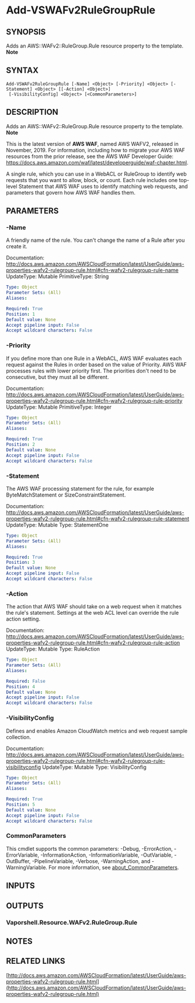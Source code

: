 # Add-VSWAFv2RuleGroupRule

## SYNOPSIS
Adds an AWS::WAFv2::RuleGroup.Rule resource property to the template.
**Note**

## SYNTAX

```
Add-VSWAFv2RuleGroupRule [-Name] <Object> [-Priority] <Object> [-Statement] <Object> [[-Action] <Object>]
 [-VisibilityConfig] <Object> [<CommonParameters>]
```

## DESCRIPTION
Adds an AWS::WAFv2::RuleGroup.Rule resource property to the template.
**Note**

This is the latest version of **AWS WAF**, named AWS WAFV2, released in November, 2019.
For information, including how to migrate your AWS WAF resources from the prior release, see the AWS WAF Developer Guide: https://docs.aws.amazon.com/waf/latest/developerguide/waf-chapter.html.

A single rule, which you can use in a WebACL or RuleGroup to identify web requests that you want to allow, block, or count.
Each rule includes one top-level Statement that AWS WAF uses to identify matching web requests, and parameters that govern how AWS WAF handles them.

## PARAMETERS

### -Name
A friendly name of the rule.
You can't change the name of a Rule after you create it.

Documentation: http://docs.aws.amazon.com/AWSCloudFormation/latest/UserGuide/aws-properties-wafv2-rulegroup-rule.html#cfn-wafv2-rulegroup-rule-name
UpdateType: Mutable
PrimitiveType: String

```yaml
Type: Object
Parameter Sets: (All)
Aliases:

Required: True
Position: 1
Default value: None
Accept pipeline input: False
Accept wildcard characters: False
```

### -Priority
If you define more than one Rule in a WebACL, AWS WAF evaluates each request against the Rules in order based on the value of Priority.
AWS WAF processes rules with lower priority first.
The priorities don't need to be consecutive, but they must all be different.

Documentation: http://docs.aws.amazon.com/AWSCloudFormation/latest/UserGuide/aws-properties-wafv2-rulegroup-rule.html#cfn-wafv2-rulegroup-rule-priority
UpdateType: Mutable
PrimitiveType: Integer

```yaml
Type: Object
Parameter Sets: (All)
Aliases:

Required: True
Position: 2
Default value: None
Accept pipeline input: False
Accept wildcard characters: False
```

### -Statement
The AWS WAF processing statement for the rule, for example ByteMatchStatement or SizeConstraintStatement.

Documentation: http://docs.aws.amazon.com/AWSCloudFormation/latest/UserGuide/aws-properties-wafv2-rulegroup-rule.html#cfn-wafv2-rulegroup-rule-statement
UpdateType: Mutable
Type: StatementOne

```yaml
Type: Object
Parameter Sets: (All)
Aliases:

Required: True
Position: 3
Default value: None
Accept pipeline input: False
Accept wildcard characters: False
```

### -Action
The action that AWS WAF should take on a web request when it matches the rule's statement.
Settings at the web ACL level can override the rule action setting.

Documentation: http://docs.aws.amazon.com/AWSCloudFormation/latest/UserGuide/aws-properties-wafv2-rulegroup-rule.html#cfn-wafv2-rulegroup-rule-action
UpdateType: Mutable
Type: RuleAction

```yaml
Type: Object
Parameter Sets: (All)
Aliases:

Required: False
Position: 4
Default value: None
Accept pipeline input: False
Accept wildcard characters: False
```

### -VisibilityConfig
Defines and enables Amazon CloudWatch metrics and web request sample collection.

Documentation: http://docs.aws.amazon.com/AWSCloudFormation/latest/UserGuide/aws-properties-wafv2-rulegroup-rule.html#cfn-wafv2-rulegroup-rule-visibilityconfig
UpdateType: Mutable
Type: VisibilityConfig

```yaml
Type: Object
Parameter Sets: (All)
Aliases:

Required: True
Position: 5
Default value: None
Accept pipeline input: False
Accept wildcard characters: False
```

### CommonParameters
This cmdlet supports the common parameters: -Debug, -ErrorAction, -ErrorVariable, -InformationAction, -InformationVariable, -OutVariable, -OutBuffer, -PipelineVariable, -Verbose, -WarningAction, and -WarningVariable. For more information, see [about_CommonParameters](http://go.microsoft.com/fwlink/?LinkID=113216).

## INPUTS

## OUTPUTS

### Vaporshell.Resource.WAFv2.RuleGroup.Rule
## NOTES

## RELATED LINKS

[http://docs.aws.amazon.com/AWSCloudFormation/latest/UserGuide/aws-properties-wafv2-rulegroup-rule.html](http://docs.aws.amazon.com/AWSCloudFormation/latest/UserGuide/aws-properties-wafv2-rulegroup-rule.html)

